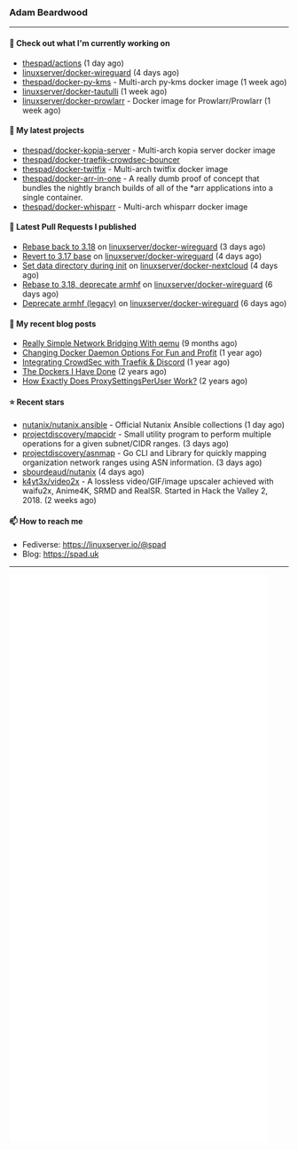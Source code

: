 ### Adam Beardwood
---
#### 👷 Check out what I'm currently working on

- [thespad/actions](https://github.com/thespad/actions) (1 day ago)
- [linuxserver/docker-wireguard](https://github.com/linuxserver/docker-wireguard) (4 days ago)
- [thespad/docker-py-kms](https://github.com/thespad/docker-py-kms) - Multi-arch py-kms docker image (1 week ago)
- [linuxserver/docker-tautulli](https://github.com/linuxserver/docker-tautulli) (1 week ago)
- [linuxserver/docker-prowlarr](https://github.com/linuxserver/docker-prowlarr) - Docker image for Prowlarr/Prowlarr (1 week ago)

#### 🌱 My latest projects

- [thespad/docker-kopia-server](https://github.com/thespad/docker-kopia-server) - Multi-arch kopia server docker image 
- [thespad/docker-traefik-crowdsec-bouncer](https://github.com/thespad/docker-traefik-crowdsec-bouncer)
- [thespad/docker-twitfix](https://github.com/thespad/docker-twitfix) - Multi-arch twitfix docker image
- [thespad/docker-arr-in-one](https://github.com/thespad/docker-arr-in-one) - A really dumb proof of concept that bundles the nightly branch builds of all of the *arr applications into a single container.
- [thespad/docker-whisparr](https://github.com/thespad/docker-whisparr) - Multi-arch whisparr docker image

#### 🔨 Latest Pull Requests I published

- [Rebase back to 3.18](https://github.com/linuxserver/docker-wireguard/pull/279) on [linuxserver/docker-wireguard](https://github.com/linuxserver/docker-wireguard) (3 days ago)
- [Revert to 3.17 base](https://github.com/linuxserver/docker-wireguard/pull/277) on [linuxserver/docker-wireguard](https://github.com/linuxserver/docker-wireguard) (4 days ago)
- [Set data directory during init](https://github.com/linuxserver/docker-nextcloud/pull/326) on [linuxserver/docker-nextcloud](https://github.com/linuxserver/docker-nextcloud) (4 days ago)
- [Rebase to 3.18, deprecate armhf](https://github.com/linuxserver/docker-wireguard/pull/276) on [linuxserver/docker-wireguard](https://github.com/linuxserver/docker-wireguard) (6 days ago)
- [Deprecate armhf (legacy)](https://github.com/linuxserver/docker-wireguard/pull/275) on [linuxserver/docker-wireguard](https://github.com/linuxserver/docker-wireguard) (6 days ago)

#### 📜 My recent blog posts

- [Really Simple Network Bridging With qemu](https://spad.uk/really-simple-network-bridging-with-qemu/) (9 months ago)
- [Changing Docker Daemon Options For Fun and Profit](https://spad.uk/changing-docker-daemon-options-for-fun-and-profit/) (1 year ago)
- [Integrating CrowdSec with Traefik &amp; Discord](https://spad.uk/integrating-crowdsec-with-traefik-discord/) (1 year ago)
- [The Dockers I Have Done](https://spad.uk/the-dockers-ive-done/) (2 years ago)
- [How Exactly Does ProxySettingsPerUser Work?](https://spad.uk/how-does-proxysettingsperuser-work/) (2 years ago)

#### ⭐ Recent stars

- [nutanix/nutanix.ansible](https://github.com/nutanix/nutanix.ansible) - Official Nutanix Ansible collections (1 day ago)
- [projectdiscovery/mapcidr](https://github.com/projectdiscovery/mapcidr) - Small utility program to perform multiple operations for a given subnet/CIDR ranges. (3 days ago)
- [projectdiscovery/asnmap](https://github.com/projectdiscovery/asnmap) - Go CLI and Library for quickly mapping organization network ranges using ASN information. (3 days ago)
- [sbourdeaud/nutanix](https://github.com/sbourdeaud/nutanix) (4 days ago)
- [k4yt3x/video2x](https://github.com/k4yt3x/video2x) - A lossless video/GIF/image upscaler achieved with waifu2x, Anime4K, SRMD and RealSR. Started in Hack the Valley 2, 2018. (2 weeks ago)

#### 📫 How to reach me
- Fediverse: https://linuxserver.io/@spad
- Blog: https://spad.uk
---
<img src="https://raw.githubusercontent.com/thespad/thespad/main/github-metrics.svg">
